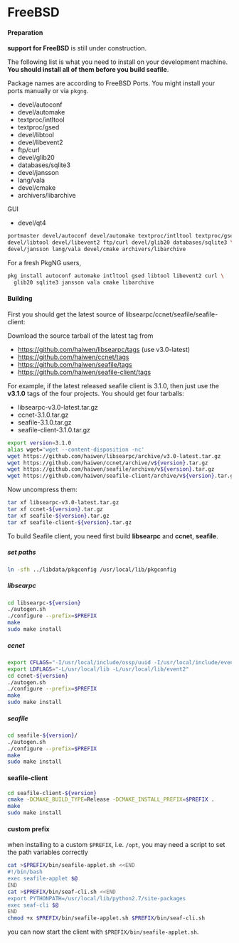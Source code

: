 # FreeBSD

#### Preparation

**support for FreeBSD** is still under construction.

The following list is what you need to install on your development machine. __You should install all of them before you build seafile__.

Package names are according to FreeBSD Ports. You might install your ports
manually or via ``pkgng``.

* devel/autoconf
* devel/automake
* textproc/intltool
* textproc/gsed
* devel/libtool
* devel/libevent2
* ftp/curl
* devel/glib20
* databases/sqlite3
* devel/jansson
* lang/vala
* devel/cmake
* archivers/libarchive

GUI
* devel/qt4

```bash
portmaster devel/autoconf devel/automake textproc/intltool textproc/gsed \
devel/libtool devel/libevent2 ftp/curl devel/glib20 databases/sqlite3 \
devel/jansson lang/vala devel/cmake archivers/libarchive
```
For a fresh PkgNG users,

```bash
pkg install autoconf automake intltool gsed libtool libevent2 curl \
  glib20 sqlite3 jansson vala cmake libarchive
```

#### Building

First you should get the latest source of libsearpc/ccnet/seafile/seafile-client:

Download the source tarball of the latest tag from

- https://github.com/haiwen/libsearpc/tags (use v3.0-latest)
- https://github.com/haiwen/ccnet/tags
- https://github.com/haiwen/seafile/tags
- https://github.com/haiwen/seafile-client/tags

For example, if the latest released seafile client is 3.1.0, then just use the **v3.1.0** tags of the four projects. You should get four tarballs:

- libsearpc-v3.0-latest.tar.gz
- ccnet-3.1.0.tar.gz
- seafile-3.1.0.tar.gz
- seafile-client-3.1.0.tar.gz

```sh
export version=3.1.0
alias wget='wget --content-disposition -nc'
wget https://github.com/haiwen/libsearpc/archive/v3.0-latest.tar.gz
wget https://github.com/haiwen/ccnet/archive/v${version}.tar.gz
wget https://github.com/haiwen/seafile/archive/v${version}.tar.gz
wget https://github.com/haiwen/seafile-client/archive/v${version}.tar.gz
```

Now uncompress them:

```sh
tar xf libsearpc-v3.0-latest.tar.gz
tar xf ccnet-${version}.tar.gz
tar xf seafile-${version}.tar.gz
tar xf seafile-client-${version}.tar.gz
```

To build Seafile client, you need first build **libsearpc** and **ccnet**, **seafile**.

##### set paths
```bash
ln -sfh ../libdata/pkgconfig /usr/local/lib/pkgconfig
```

##### libsearpc

```bash
cd libsearpc-${version}
./autogen.sh
./configure --prefix=$PREFIX
make
sudo make install
```

##### ccnet #####

```bash
export CFLAGS="-I/usr/local/include/ossp/uuid -I/usr/local/include/event2"
export LDFLAGS="-L/usr/local/lib -L/usr/local/lib/event2"
cd ccnet-${version}
./autogen.sh
./configure --prefix=$PREFIX
make
sudo make install
```

##### seafile

```bash
cd seafile-${version}/
./autogen.sh
./configure --prefix=$PREFIX
make
sudo make install
```

#### seafile-client

```bash
cd seafile-client-${version}
cmake -DCMAKE_BUILD_TYPE=Release -DCMAKE_INSTALL_PREFIX=$PREFIX .
make
sudo make install
```

#### custom prefix
when installing to a custom ```$PREFIX```, i.e. ```/opt```, you may need a script to set the path variables correctly

```bash
cat >$PREFIX/bin/seafile-applet.sh <<END
#!/bin/bash
exec seafile-applet $@
END
cat >$PREFIX/bin/seaf-cli.sh <<END
export PYTHONPATH=/usr/local/lib/python2.7/site-packages
exec seaf-cli $@
END
chmod +x $PREFIX/bin/seafile-applet.sh $PREFIX/bin/seaf-cli.sh
```
you can now start the client with ```$PREFIX/bin/seafile-applet.sh```.

